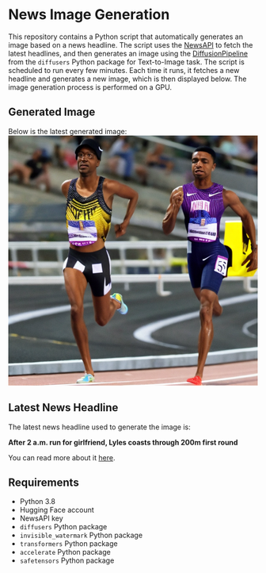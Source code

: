 # News Image Generation
This repository contains a Python script that automatically generates an image based on a news headline. The script uses the [NewsAPI](https://newsapi.org/) to fetch the latest headlines, and then generates an image using the [DiffusionPipeline](https://github.com/huggingface/diffusers) from the `diffusers` Python package for Text-to-Image task.
The script is scheduled to run every few minutes. Each time it runs, it fetches a new headline and generates a new image, which is then displayed below. The image generation process is performed on a GPU.

## Generated Image
Below is the latest generated image:
![Generated Image](image.png)

## Latest News Headline
The latest news headline used to generate the image is:

**After 2 a.m. run for girlfriend, Lyles coasts through 200m first round**

You can read more about it [here](https://news.google.com/rss/articles/CBMikwFBVV95cUxNTUJ1cmt1QndkVm9WenhQcFZEX3lPRnQ0Qllhc1hUYWFUWWw2VEEtOHpsMHVRRU1JeGg1N2hhZmxjcFZ3X00zampPM0FlVm51OFBrbkJvS1JNdzItQlN1cjR2eGxReVMySDE0Y0RzZm4xYzNZX3FrS0VvSVlWWE1YVWZUc1BsaUxPckZfNXRQbWp6YVU?oc=5).

## Requirements
- Python 3.8
- Hugging Face account
- NewsAPI key
- `diffusers` Python package
- `invisible_watermark` Python package
- `transformers` Python package
- `accelerate` Python package
- `safetensors` Python package
